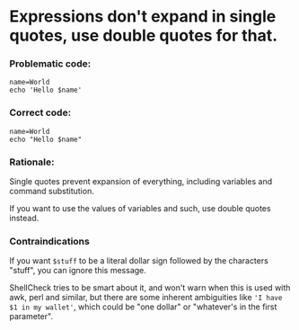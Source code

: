 # Expressions don't expand in single quotes, use double quotes for that.

### Problematic code:

    name=World
    echo 'Hello $name'

### Correct code:

    name=World
    echo "Hello $name"

### Rationale:

Single quotes prevent expansion of everything, including variables and command substitution.

If you want to use the values of variables and such, use double quotes instead.

### Contraindications

If you want `$stuff` to be a literal dollar sign followed by the characters "stuff", you can ignore this message. 

ShellCheck tries to be smart about it, and won't warn when this is used with awk, perl and similar, but there are some inherent ambiguities like `'I have $1 in my wallet'`, which could be "one dollar" or "whatever's in the first parameter".